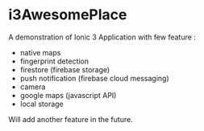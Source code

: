 # i3AwesomePlace

A demonstration of Ionic 3 Application with few feature :

  - native maps
  - fingerprint detection
  - firestore (firebase storage)
  - push notification (firebase cloud messaging)
  - camera
  - google maps (javascript API)
  - local storage
  
  
Will add another feature in the future. 
